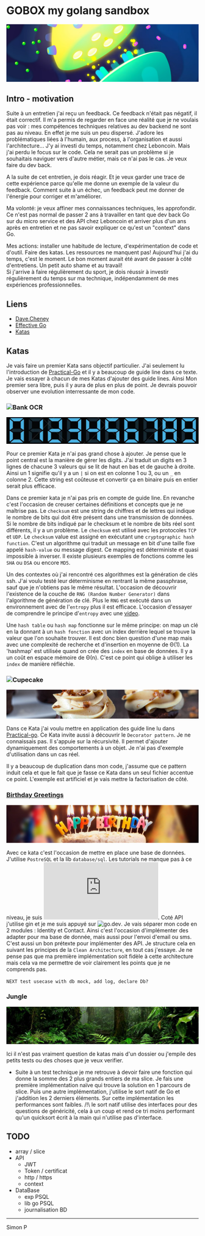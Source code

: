 # GOBOX my golang sandbox

![](https://github.com/haagor/gobox/blob/main/img/line.png)

## Intro - motivation

Suite à un entretien j'ai reçu un feedback. Ce feedback n'était pas négatif, il était correctif. Il m'a permis de regarder en face une réalité que je ne voulais pas voir : mes compétences techniques relatives au dev backend ne sont pas au niveau.
En effet je me suis un peu dispersé. J'adore les problématiques liées à l'humain, aux process, à l'organisation et aussi l'architecture... J'y ai investi du temps, notamment chez Leboncoin. Mais j'ai perdu le focus sur le code. Cela ne serait pas un problème si je souhaitais naviguer vers d'autre métier, mais ce n'ai pas le cas. Je veux faire du dev back.  

A la suite de cet entretien, je dois réagir. Et je veux garder une trace de cette expérience parce qu'elle me donne un exemple de la valeur du feedback. Comment suite à un échec, un feedback peut me donner de l'énergie pour corriger et m'améliorer.  

Ma volonté: je veux affiner mes connaissances techniques, les approfondir. Ce n'est pas normal de passer 2 ans à travailler en tant que dev back Go sur du micro service et des API chez Leboncoin et arriver plus d'un ans après en entretien et ne pas savoir expliquer ce qu'est un "context" dans Go.  

Mes actions: installer une habitude de lecture, d'expérimentation de code et d'outil. Faire des katas. Les ressources ne manquent pas! Aujourd'hui j'ai du temps, c'est le moment. Le bon moment aurait été avant de passer à côté d'entretiens. Un petit auto shame et au travail!  
Si j'arrive à faire régulièrement du sport, je dois réussir à investir régulièrement du temps sur ma technique, indépendamment de mes expériences professionnelles.

## Liens

- [Dave.Cheney](https://dave.cheney.net/)
- [Effective Go](https://go.dev/doc/effective_go)
- [Katas](https://codingdojo.org/kata/)

## Katas

Je vais faire un premier Kata sans objectif particulier. J'ai seulement lu l'introduction de [Practical-Go](https://dave.cheney.net/practical-go/presentations/qcon-china.html
) et il y a beaucoup de guide line dans ce texte. Je vais essayer à chacun de mes Katas d'ajouter des guide lines. Ainsi Mon premier sera libre, puis il y aura de plus en plus de point. Je devrais pouvoir observer une evolution interressante de mon code.

### ![Bank OCR](https://github.com/haagor/gobox/tree/main/katas/bankOCR#readme)
![](https://github.com/haagor/gobox/blob/main/img/digits.png)

Pour ce premier Kata je n'ai pas grand chose à ajouter. Je pense que le point central est la manière de gérer les digits. J'ai traduit un digits en 3 lignes de chacune 3 valeurs qui se lit de haut en bas et de gauche à droite. Ainsi un 1 signifie qu'il y a un `|` si on est en colonne 1 ou 3, ou un `_` en colonne 2. Cette string est coûteuse et convertir ça en binaire puis en entier serait plus efficace.
 
Dans ce premier kata je n'ai pas pris en compte de guide line. En revanche c'est l'occasion de creuser certaines définitions et concepts que je ne maîtrise pas.
Le `checksum` est une string de chiffres et de lettres qui indique le nombre de bits qui doit être présent dans une transmission de données. Si le nombre de bits indiqué par le checksum et le nombre de bits réel sont différents, il y a un problème. Le `checksum` est utilisé avec les protocoles `TCP` et `UDP`. Le `checksum` value est assigné en exécutant une `cryptographic hash function`. C'est un algorithme qui traduit un message en bit d'une taille fixe appelé `hash-value` ou message digest. Ce mapping est déterministe et quasi impossible à inverser. Il existe plusieurs exemples de fonctions comme les `SHA` ou `DSA` ou encore `MD5`.

Un des contextes où j'ai rencontré ces algorithmes est la génération de clés ssh. J'ai voulu testé leur déterminisme en rentrant la même passphrase, sauf que je n'obtiens pas le même résultat. L'occasion de découvrir l'existence de la couche de `RNG (Random Number Generator)` dans l'algorithme de génération de clé. Plus le `RNG` est exécuté dans un environnement avec de l'`entropy` plus il est efficace. L'occasion d'essayer de comprendre le principe d'`entropy` avec une [video](https://www.youtube.com/watch?v=YM-uykVfq_E).
 
Une `hash table` ou `hash map` fonctionne sur le même principe: on map un clé en la donnant à un `hash fonction` avec un index derrière lequel se trouve la valeur que l'on souhaite trouver. Il est donc bien question d'une map mais avec une complexité de recherche et d'insertion en moyenne de Θ(1).
La 'hashmap' est utilisée quand on crée des `index` en base de données. Il y a un coût en espace mémoire de Θ(n). C'est ce point qui oblige à utiliser les `index` de manière réfléchie.

### ![Cupecake](https://github.com/haagor/gobox/tree/main/katas/cupecake#readme)
![](https://github.com/haagor/gobox/blob/main/img/cupcake.png)

Dans ce Kata j'ai voulu mettre en application des guide line lu dans [Practical-go](https://dave.cheney.net/practical-go/presentations/qcon-china.html#_identifiers).
Ce Kata invite aussi à découvrir le `Decorator pattern`. Je ne connaissais pas. Il s'appuie sur la récursivité. Il permet d'ajouter dynamiquement des comportements à un objet. Je n'ai pas d'exemple d'utilisation dans un cas réel.

Il y a beaucoup de duplication dans mon code, j'assume que ce pattern induit cela et que le fait que je fasse ce Kata dans un seul fichier accentue ce point. L'exemple est artificiel et je vais mettre la factorisation de côté.

### [Birthday Greetings](https://github.com/haagor/gobox/tree/main/katas/birthdayGreetings#readme)
![](https://github.com/haagor/gobox/blob/main/img/hb.png)

Avec ce kata c'est l'occasion de mettre en place une base de données. J'utilise `PostreSQL` et la lib `database/sql`. Les tutorials ne manque pas à ce niveau, je suis ![go-database-sql](http://go-database-sql.org/overview.html). Coté API j'utilise gin et je me suis appuyé sur ![go.dev](https://go.dev/doc/tutorial/web-service-gin). Je vais séparer mon code en 2 modules : Identity et Contact. Ainsi c'est l'occasion d'implémenter des adapter pour ma base de donnée, mais aussi pour l'envoi d'email ou sms. C'est aussi un bon prétexte pour implémenter des API. Je structure cela en suivant les principes de la `Clean Architecture`, en tout cas j'essaye. Je ne pense pas que ma première implémentation soit fidèle à cette architecture mais cela va me permettre de voir clairement les points que je ne comprends pas.

`NEXT test usecase with db mock, add log, declare Db?`

### Jungle
![](https://github.com/haagor/gobox/blob/main/img/jungle.png)

Ici il n'est pas vraiment question de katas mais d'un dossier ou j'empile des petits tests ou des choses que je veux verifier.

  - Suite à un test technique je me retrouve à devoir faire une fonction qui donne la somme des 2 plus grands entiers de ma slice. Je fais une première implémentation naïve qui trouve la solution en 1 parcours de slice. Puis une autre implémentation, j'utilise le sort natif de Go et j'addition les 2 derniers éléments. Sur cette implémentation les performances sont faibles. /!\ le sort natif utilise des interfaces pour des questions de généricité, cela à un coup et rend ce tri moins performant qu'un quicksort écrit à la main qui n'utilise pas d'interface.



## TODO

- array / slice
- API
  - JWT
  - Token / certificat
  - http / https
  - context
- DataBase
  - exp PSQL
  - lib go PSQL
  - journalisation BD


---

Simon P